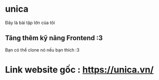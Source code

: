 # unica
Đây là bài tập lớn của tôi

## Tăng thêm kỹ năng Frontend :3

Bạn có thể clone nó nếu bạn thích :3

# Link website gốc : https://unica.vn/

